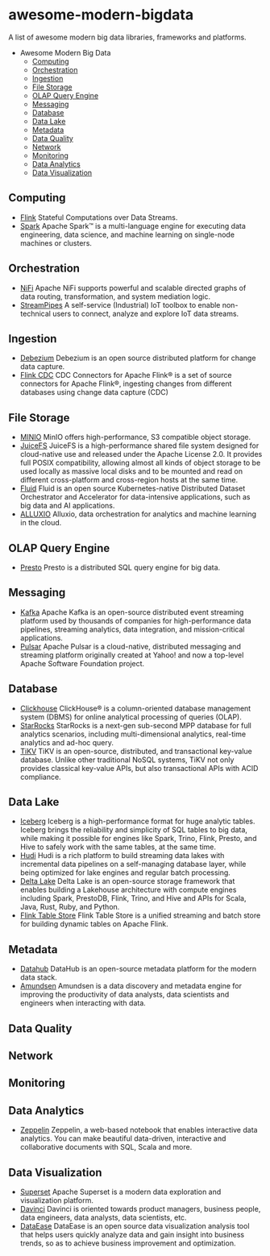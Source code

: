 # awesome-modern-bigdata
A list of awesome modern big data libraries, frameworks and platforms.

- Awesome Modern Big Data
  - [Computing](#computing)
  - [Orchestration](#orchestration)
  - [Ingestion](#ingestion)
  - [File Storage](#file-storage)
  - [OLAP Query Engine](#olap-query-engine)
  - [Messaging](#messaging)
  - [Database](#database)
  - [Data Lake](#data-lake)
  - [Metadata](#metadata)
  - [Data Quality](#data-quality)
  - [Network](#network)
  - [Monitoring](#monitoring)
  - [Data Analytics](#data-analytics)
  - [Data Visualization](#data-visualization)

## Computing
* [Flink](https://flink.apache.org) Stateful Computations over Data Streams.
* [Spark](https://spark.apache.org) Apache Spark™ is a multi-language engine for executing data engineering, data science, and machine learning on single-node machines or clusters.

## Orchestration
* [NiFi](https://nifi.apache.org) Apache NiFi supports powerful and scalable directed graphs of data routing, transformation, and system mediation logic.
* [StreamPipes](https://streampipes.apache.org) A self-service (Industrial) IoT toolbox to enable non-technical users to connect, analyze and explore IoT data streams.

## Ingestion
* [Debezium](https://debezium.io) Debezium is an open source distributed platform for change data capture.
* [Flink CDC](https://github.com/ververica/flink-cdc-connectors) CDC Connectors for Apache Flink® is a set of source connectors for Apache Flink®, ingesting changes from different databases using change data capture (CDC)

## File Storage
* [MINIO](https://min.io) MinIO offers high-performance, S3 compatible object storage.
* [JuiceFS](https://juicefs.com) JuiceFS is a high-performance shared file system designed for cloud-native use and released under the Apache License 2.0. It provides full POSIX compatibility, allowing almost all kinds of object storage to be used locally as massive local disks and to be mounted and read on different cross-platform and cross-region hosts at the same time.
* [Fluid](https://github.com/fluid-cloudnative/fluid) Fluid is an open source Kubernetes-native Distributed Dataset Orchestrator and Accelerator for data-intensive applications, such as big data and AI applications.
* [ALLUXIO](https://www.alluxio.io) Alluxio, data orchestration for analytics and machine learning in the cloud.

## OLAP Query Engine
* [Presto](https://github.com/prestodb/presto) Presto is a distributed SQL query engine for big data.

## Messaging
* [Kafka](https://kafka.apache.org) Apache Kafka is an open-source distributed event streaming platform used by thousands of companies for high-performance data pipelines, streaming analytics, data integration, and mission-critical applications.
* [Pulsar](https://pulsar.apache.org) Apache Pulsar is a cloud-native, distributed messaging and streaming platform originally created at Yahoo! and now a top-level Apache Software Foundation project.

## Database
* [Clickhouse](https://clickhouse.com) ClickHouse® is a column-oriented database management system (DBMS) for online analytical processing of queries (OLAP).
* [StarRocks](https://github.com/StarRocks/starrocks) StarRocks is a next-gen sub-second MPP database for full analytics scenarios, including multi-dimensional analytics, real-time analytics and ad-hoc query.
* [TiKV](https://github.com/tikv/tikv) TiKV is an open-source, distributed, and transactional key-value database. Unlike other traditional NoSQL systems, TiKV not only provides classical key-value APIs, but also transactional APIs with ACID compliance.

## Data Lake
* [Iceberg](https://iceberg.apache.org) Iceberg is a high-performance format for huge analytic tables. Iceberg brings the reliability and simplicity of SQL tables to big data, while making it possible for engines like Spark, Trino, Flink, Presto, and Hive to safely work with the same tables, at the same time.
* [Hudi](https://hudi.apache.org) Hudi is a rich platform to build streaming data lakes with incremental data pipelines on a self-managing database layer, while being optimized for lake engines and regular batch processing.
* [Delta Lake](https://delta.io) Delta Lake is an open-source storage framework that enables building a
Lakehouse architecture with compute engines including Spark, PrestoDB, Flink, Trino, and Hive and APIs for Scala, Java, Rust, Ruby, and Python.
* [Flink Table Store](https://github.com/apache/flink-table-store) Flink Table Store is a unified streaming and batch store for building dynamic tables on Apache Flink.

## Metadata
* [Datahub](https://datahubproject.io) DataHub is an open-source metadata platform for the modern data stack.
* [Amundsen](https://www.amundsen.io/amundsen) Amundsen is a data discovery and metadata engine for improving the productivity of data analysts, data scientists and engineers when interacting with data.

## Data Quality

## Network

## Monitoring

## Data Analytics
* [Zeppelin](https://github.com/apache/zeppelin) Zeppelin, a web-based notebook that enables interactive data analytics. You can make beautiful data-driven, interactive and collaborative documents with SQL, Scala and more.

## Data Visualization
* [Superset](https://superset.apache.org) Apache Superset is a modern data exploration and visualization platform.
* [Davinci](https://github.com/edp963/davinci) Davinci is oriented towards product managers, business people, data engineers, data analysts, data scientists, etc. 
* [DataEase](https://github.com/dataease/dataease) DataEase is an open source data visualization analysis tool that helps users quickly analyze data and gain insight into business trends, so as to achieve business improvement and optimization.

